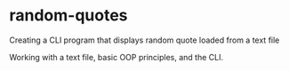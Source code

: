 # random-quotes
Creating a CLI program that displays random quote loaded from a text file

Working with a text file, basic OOP principles, and the CLI.
